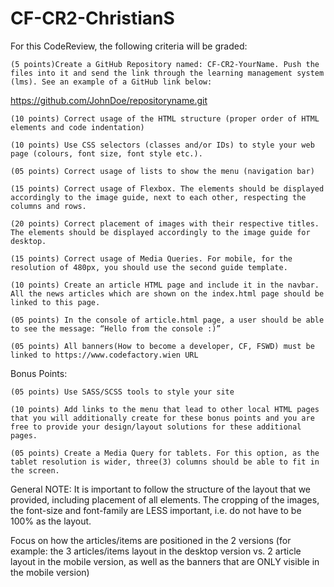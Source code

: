 # CF-CR2-ChristianS

For this CodeReview, the following criteria will be graded:

    (5 points)Create a GitHub Repository named: CF-CR2-YourName. Push the files into it and send the link through the learning management system (lms). See an example of a GitHub link below:

https://github.com/JohnDoe/repositoryname.git

    (10 points) Correct usage of the HTML structure (proper order of HTML elements and code indentation)

    (10 points) Use CSS selectors (classes and/or IDs) to style your web page (colours, font size, font style etc.).

    (05 points) Correct usage of lists to show the menu (navigation bar)

    (15 points) Correct usage of Flexbox. The elements should be displayed accordingly to the image guide, next to each other, respecting the columns and rows.

    (20 points) Correct placement of images with their respective titles. The elements should be displayed accordingly to the image guide for desktop. 

    (15 points) Correct usage of Media Queries. For mobile, for the resolution of 480px, you should use the second guide template.

    (10 points) Create an article HTML page and include it in the navbar. All the news articles which are shown on the index.html page should be linked to this page. 

    (05 points) In the console of article.html page, a user should be able to see the message: “Hello from the console :)”

    (05 points) All banners(How to become a developer, CF, FSWD) must be linked to https://www.codefactory.wien URL

Bonus Points:

    (05 points) Use SASS/SCSS tools to style your site

    (10 points) Add links to the menu that lead to other local HTML pages that you will additionally create for these bonus points and you are free to provide your design/layout solutions for these additional pages. 

    (05 points) Create a Media Query for tablets. For this option, as the tablet resolution is wider, three(3) columns should be able to fit in the screen. 

General NOTE: It is important to follow the structure of the layout that we provided, including placement of all elements. The cropping of the images, the font-size and font-family are LESS important, i.e. do not have to be 100% as the layout. 

Focus on how the articles/items are positioned in the 2 versions (for example: the 3 articles/items layout in the desktop version vs. 2 article layout in the mobile version, as well as the banners that are ONLY visible in the mobile version)
